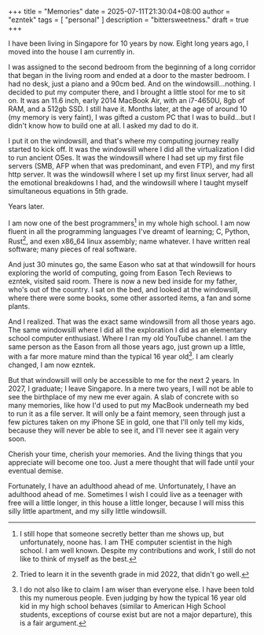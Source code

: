 +++
title = "Memories"
date = 2025-07-11T21:30:04+08:00
author = "ezntek"
tags = [ "personal" ]
description = "bittersweetness."
draft = true
+++

I have been living in Singapore for 10 years by now. Eight long years ago, I moved into the house I am currently in. 

I was assigned to the second bedroom from the beginning of a long corridor that began in the living room and ended at a door to the master bedroom. I had no desk, just a piano and a 90cm bed. And on the windowsill...nothing. I decided to put my computer there, and I brought a little stool for me to sit on. It was an 11.6 inch, early 2014 MacBook Air, with an i7-4650U, 8gb of RAM, and a 512gb SSD. I still have it. Months later, at the age of around 10 (my memory is very faint), I was gifted a custom PC that I was to build...but I didn't know how to build one at all. I asked my dad to do it.

I put it on the windowsill, and that's where my computing journey really started to kick off. It was the windowsill where I did all the virtualization I did to run ancient OSes. It was the windowsill where I had set up my first file servers (SMB, AFP when that was predominant, and even FTP), and my first http server. It was the windowsill where I set up my first linux server, had all the emotional breakdowns I had, and the windowsill where I taught myself simultaneous equations in 5th grade.

Years later.

I am now one of the best programmers[^1] in my whole high school. I am now fluent in all the programming languages I've dreamt of learning; C, Python, Rust[^2], and exen x86_64 linux assembly; name whatever. I have written real software; many pieces of real software. 

And just 30 minutes go, the same Eason who sat at that windowsill for hours exploring the world of computing, going from Eason Tech Reviews to ezntek, visited said room. There is now a new bed inside for my father, who's out of the country. I sat on the bed, and looked at the windowsill, where there were some books, some other assorted items, a fan and some plants.

And I realized. That was the exact same windowsill from all those years ago. The same windowsill where I did all the exploration I did as an elementary school computer enthusiast. Where I ran my old YouTube channel. I am the same person as the Eason from all those years ago, just grown up a little, with a far more mature mind than the typical 16 year old[^3]. I am clearly changed, I am now ezntek. 

But that windowsill will only be accessible to me for the next 2 years. In 2027, I graduate; I leave Singapore. In a mere two years, I will not be able to see the birthplace of my new me ever again. A slab of concrete with so many memories, like how I'd used to put my MacBook underneath my bed to run it as a file server. It will only be a faint memory, seen through just a few pictures taken on my iPhone SE in gold, one that I'll only tell my kids, because they will never be able to see it, and I'll never see it again very soon.

Cherish your time, cherish your memories. And the living things that you appreciate will become one too. Just a mere thought that will fade until your eventual demise.

Fortunately, I have an adulthood ahead of me. Unfortunately, I have an adulthood ahead of me. Sometimes I wish I could live as a teenager with free will a little longer, in this house a little longer, because I will miss this silly little apartment, and my silly little windowsill.

[^1]: I still hope that someone secretly better than me shows up, but unfortunately, noone has. I am THE computer scientist in the high school. I am well known. Despite my contributions and work, I still do not like to think of myself as the best. 
[^2]: Tried to learn it in the seventh grade in mid 2022, that didn't go well.
[^3]: I do not also like to claim I am wiser than everyone else. I have been told this my numerous people. Even judging by how the typical 16 year old kid in my high school behaves (similar to American High School students, exceptions of course exist but are not a major departure), this is a fair argument.

<script src="https://utteranc.es/client.js"
        repo="ezntek/ezntek.github.io"
        issue-term="title"
        label="comments"
        theme="github-dark"
        crossorigin="anonymous"
        async>
</script>
